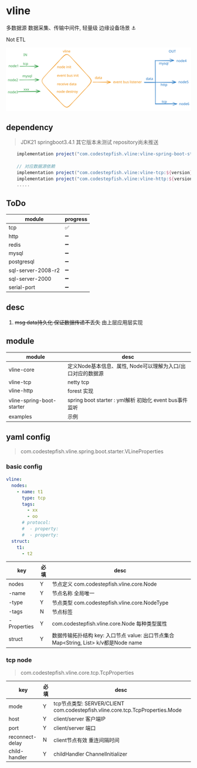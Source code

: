 # vline

多数据源 数据采集、传输中间件, 轻量级 边缘设备场景 ⚓

Not ETL

![alt text](/images/vline.svg)

## dependency

> JDK21 springboot3.4.1 其它版本未测试 repository尚未推送

```gradle
    implementation project("com.codestepfish.vline:vline-spring-boot-starter:${version}")
    
    // 对应数据源依赖
    implementation project("com.codestepfish.vline:vline-tcp:${version}")
    implementation project("com.codestepfish.vline:vline-http:${version}")
    .....
```

## ToDo

| module             | progress |
|--------------------|----------|
| tcp                | ✅        |
| http               | ➖        |
| redis              | ➖        |
| mysql              | ➖        |
| postgresql         | ➖        |
| sql-server-2008-r2 | ➖        |
| sql-server-2000    | ➖        |
| serial-port        | ➖        |

## desc

1. ~~msg data持久化 保证数据传递不丢失~~  由上层应用层实现

## module

| module                    | desc                                           |
|---------------------------|------------------------------------------------|
| vline-core                | 定义Node基本信息、属性, Node可以理解为入口/出口对应的数据源            |
| vline-tcp                 | netty tcp                                      |
| vline-http                | forest 实现                                      |
| vline-spring-boot-starter | spring boot starter : yml解析 初始化  event bus事件监听 |
| examples                  | 示例                                             |

## yaml config

> com.codestepfish.vline.spring.boot.starter.VLineProperties

### basic config

```yaml
vline:
  nodes:
    - name: t1
      type: tcp
      tags:
        - xx
        - oo
      # protocol:
      #  - property:
      #  - property:
  struct:
    t1:
      - t2
```

| key         | 必填 | desc                                                                         |
|-------------|----|------------------------------------------------------------------------------|
| nodes       | Y  | 节点定义 com.codestepfish.vline.core.Node                                        |
| -name       | Y  | 节点名称 全局唯一                                                                    |
| -type       | Y  | 节点类型 com.codestepfish.vline.core.NodeType                                    |
| -tags       | N  | 节点标签                                                                         |
| -Properties | Y  | com.codestepfish.vline.core.Node 每种类型属性                                      |
| struct      | Y  | 数据传输拓扑结构 key: 入口节点 value: 出口节点集合    Map<String, List<String>> k/v都是Node name |

### tcp node

> com.codestepfish.vline.core.tcp.TcpProperties

| key             | 必填 | desc                                                                      |
|-----------------|----|---------------------------------------------------------------------------|
| mode            | Y  | tcp节点类型: SERVER/CLIENT com.codestepfish.vline.core.tcp.TcpProperties.Mode |
| host            | Y  | client/server 客户端IP                                                       |
| port            | Y  | client/server 端口                                                          |
| reconnect-delay | N  | client节点有效 重连间隔时间                                                         |
| child-handler   | Y  | childHandler ChannelInitializer<SocketChannel>                            |                                                             |
